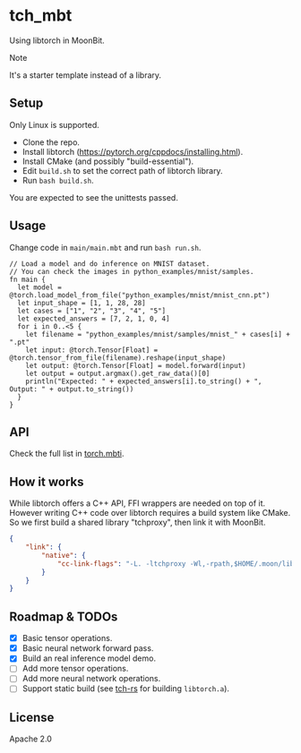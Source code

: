 # tch_mbt

Using libtorch in MoonBit.

> [!NOTE]  
> It's a starter template instead of a library.

## Setup

Only Linux is supported.

- Clone the repo.
- Install libtorch (<https://pytorch.org/cppdocs/installing.html>).
- Install CMake (and possibly "build-essential").
- Edit `build.sh` to set the correct path of libtorch library.
- Run `bash build.sh`.

You are expected to see the unittests passed.

## Usage

Change code in `main/main.mbt` and run `bash run.sh`.

```moonbit
// Load a model and do inference on MNIST dataset.
// You can check the images in python_examples/mnist/samples.
fn main {
  let model = @torch.load_model_from_file("python_examples/mnist/mnist_cnn.pt")
  let input_shape = [1, 1, 28, 28]
  let cases = ["1", "2", "3", "4", "5"]
  let expected_answers = [7, 2, 1, 0, 4]
  for i in 0..<5 {
    let filename = "python_examples/mnist/samples/mnist_" + cases[i] + ".pt"
    let input: @torch.Tensor[Float] = @torch.tensor_from_file(filename).reshape(input_shape)
    let output: @torch.Tensor[Float] = model.forward(input)
    let output = output.argmax().get_raw_data()[0]
    println("Expected: " + expected_answers[i].to_string() + ", Output: " + output.to_string())
  }
}
```

## API

Check the full list in [torch.mbti](torch/torch.mbti).

## How it works

While libtorch offers a C++ API, FFI wrappers are needed on top of it. However writing C++ code over libtorch requires a build system like CMake. So we first build a shared library "tchproxy", then link it with MoonBit.

```json
{
    "link": {
        "native": {
            "cc-link-flags": "-L. -ltchproxy -Wl,-rpath,$HOME/.moon/lib"
        }
    }
}
```

## Roadmap & TODOs

- [x] Basic tensor operations.
- [x] Basic neural network forward pass.
- [x] Build an real inference model demo.
- [ ] Add more tensor operations.
- [ ] Add more neural network operations.
- [ ] Support static build (see [tch-rs](https://github.com/LaurentMazare/tch-rs) for building `libtorch.a`).

## License

Apache 2.0
